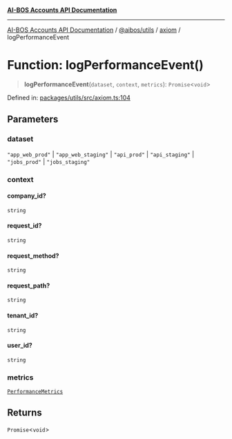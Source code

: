 [**AI-BOS Accounts API Documentation**](../../../../README.md)

***

[AI-BOS Accounts API Documentation](../../../../README.md) / [@aibos/utils](../../README.md) / [axiom](../README.md) / logPerformanceEvent

# Function: logPerformanceEvent()

> **logPerformanceEvent**(`dataset`, `context`, `metrics`): `Promise`\<`void`\>

Defined in: [packages/utils/src/axiom.ts:104](https://github.com/pohlai88/accounts/blob/48103fb36d28b2b9bfb33472b6de2f719773cde9/packages/utils/src/axiom.ts#L104)

## Parameters

### dataset

`"app_web_prod"` | `"app_web_staging"` | `"api_prod"` | `"api_staging"` | `"jobs_prod"` | `"jobs_staging"`

### context

#### company_id?

`string`

#### request_id?

`string`

#### request_method?

`string`

#### request_path?

`string`

#### tenant_id?

`string`

#### user_id?

`string`

### metrics

[`PerformanceMetrics`](../interfaces/PerformanceMetrics.md)

## Returns

`Promise`\<`void`\>
